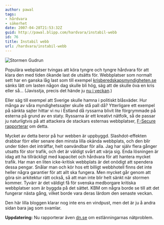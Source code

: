```yaml
---
author: pawal
tags:
- hårdvara
- säkerhet
date: 2007-04-28T21:53:32Z
guid: http://pawal.blipp.com/hardvara/instabil-webb
id: 76
title: Instabil webb
url: /hardvara/instabil-webb
---
```


<img src="http://blipp.com/misc/gudrun.jpg" alt="Stormen Gudrun" />

Populära webplatser tvingas att köra tyngre och tyngre hårdvara för
att klara den med tiden ökande last de utsätts för. Webbplatser som
normalt sett har en ganska låg last som till exempel <a
href="http://http://www.krisberedskapsmyndigheten.se//">krisberedskapsmyndigheten.se</a>
sänks lätt om lasten någon dag skulle bli hög, säg att de skulle öva
en kris eller så... (Javisstja, precis det hände ju <a
href="http://www.kurtis.pp.se/blog/2007/04/government_and_crisis_handling.html">nu
i veckan</a>.)

Eller säg till exempel att Sverige skulle hamna i politiskt
blåsväder. Hur många av våra myndighetssajter skulle stå pall då?
Ytterligare ett exempel på sänkta sajter hittar vi nu i Estland då
ryssarna blivit lite förgrymmade på esterna på grund av en
staty. Ryssarna är ett kreativt nätfolk, så de passar ju naturligtvis
på att attackera de stackars esternas webbplatser, <a
href="http://www.f-secure.com/weblog/archives/archive-042007.html#00001181">F-Secure
rapporterar</a> om detta.

Mycket av detta beror på hur webben är uppbyggd. Slashdot-effekten
drabbar förr eller senare den minsta lilla okända webbplats, och den
blir under tiden det inträffar, helt oanvändbar för alla. Jag har
själv flera gånger utsatts för stor trafik, och det är väldigt svårt
att värja sig. Enda lösningen är idag att ha tillräckligt med
kapacitet och hårdvara för att hantera mycket trafik. Har man en liten
icke-kritisk webbplats är det onödigt att spendera dessa
pengar. Snålar man och kör hos ett billigt webbhotell finns det inte
heller några garantier för att allt ska fungera. Men mycket går genom
att göra sin arkitektur rätt också, så att man inte blir helt sänkt
när stormen kommer. Tyvärr är det väldigt få för svenska medborgare
kritiska webbplatser som är byggda på det sättet. KBM om några borde
se till att det fungerar nästa gång, vilket borde vara deras lärdom
den senaste veckan.

Den här lilla bloggen klarar nog inte ens en vindpust, men det är ju å
andra sidan bara jag som svamlar.

**Uppdatering:** Nu rapporterar även
<a href="http://www.dn.se/DNet/jsp/polopoly.jsp?d=148&a=644626">dn.se</a>
om estlänningarnas nätproblem.